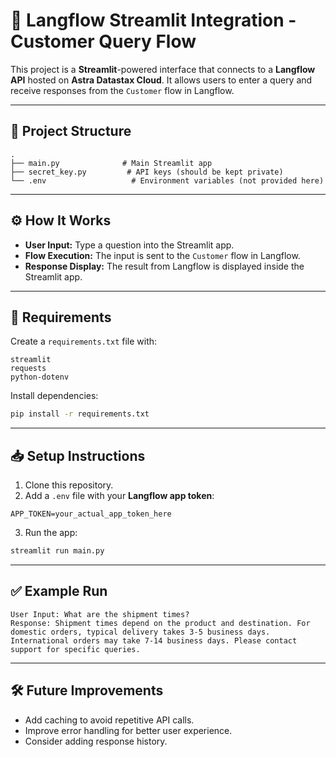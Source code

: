 
# 🚀 Langflow Streamlit Integration - Customer Query Flow

This project is a **Streamlit**-powered interface that connects to a **Langflow API** hosted on **Astra Datastax Cloud**. It allows users to enter a query and receive responses from the `Customer` flow in Langflow.

---

## 📂 Project Structure

```
.
├── main.py              # Main Streamlit app
├── secret_key.py         # API keys (should be kept private)
└── .env                   # Environment variables (not provided here)
```

---

## ⚙️ How It Works

- **User Input:** Type a question into the Streamlit app.
- **Flow Execution:** The input is sent to the `Customer` flow in Langflow.
- **Response Display:** The result from Langflow is displayed inside the Streamlit app.

---

## 📄 Requirements

Create a `requirements.txt` file with:
```
streamlit
requests
python-dotenv
```

Install dependencies:
```bash
pip install -r requirements.txt
```

---

## 📥 Setup Instructions

1. Clone this repository.
2. Add a `.env` file with your **Langflow app token**:
```
APP_TOKEN=your_actual_app_token_here
```
3. Run the app:
```bash
streamlit run main.py
```

---


## ✅ Example Run

```
User Input: What are the shipment times?
Response: Shipment times depend on the product and destination. For domestic orders, typical delivery takes 3-5 business days. International orders may take 7-14 business days. Please contact support for specific queries.
```

---

## 🛠️ Future Improvements

- Add caching to avoid repetitive API calls.
- Improve error handling for better user experience.
- Consider adding response history.
